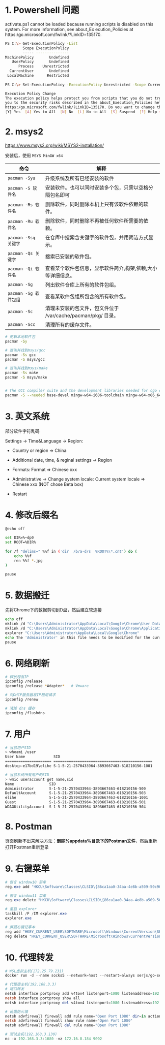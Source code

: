 # 1. Powershell 问题

activate.ps1 cannot be loaded because running scripts is disabled on this system. For more information, see about_Ex ecution_Policies at https:/go.microsoft.com/fwlink/?LinkID=135170.

```bash
PS C:\> Get-ExecutionPolicy -List
        Scope ExecutionPolicy
        ----- ---------------
MachinePolicy       Undefined
   UserPolicy       Undefined
      Process    Unrestricted
  CurrentUser       Undefined
 LocalMachine      Restricted
 
PS C:\> Set-ExecutionPolicy -ExecutionPolicy Unrestricted -Scope CurrentUser

Execution Policy Change
The execution policy helps protect you from scripts that you do not trust. Changing the execution policy might expose
you to the security risks described in the about_Execution_Policies help topic at
https:/go.microsoft.com/fwlink/?LinkID=135170. Do you want to change the execution policy?
[Y] Yes  [A] Yes to All  [N] No  [L] No to All  [S] Suspend  [?] Help (default is "N"): A
```



# 2. msys2

https://www.msys2.org/wiki/MSYS2-installation/

安装后，使用 `MSYS MinGW x64`

| 命令                  | 解释                                                         |
| --------------------- | ------------------------------------------------------------ |
| `pacman -Syu`         | 升级系统及所有已经安装的软件                                 |
| `pacman -S 软件名`    | 安装软件。也可以同时安装多个包，只需以空格分隔包名即可       |
| `pacman -Rs 软件名`   | 删除软件，同时删除本机上只有该软件依赖的软件。               |
| `pacman -Ru 软件名`   | 删除软件，同时删除不再被任何软件所需要的依赖。               |
| `pacman -Ssq 关键字`  | 在仓库中搜索含关键字的软件包，并用简洁方式显示。             |
| `pacman -Qs 关键字`   | 搜索已安装的软件包。                                         |
| `pacman -Qi 软件名`   | 查看某个软件包信息，显示软件简介,构架,依赖,大小等详细信息。  |
| `pacman -Sg`          | 列出软件仓库上所有的软件包组。                               |
| `pacman -Sg 软件包组` | 查看某软件包组所包含的所有软件包。                           |
| `pacman -Sc`          | 清理未安装的包文件，包文件位于 /var/cache/pacman/pkg/ 目录。 |
| `pacman -Scc`         | 清理所有的缓存文件。                                         |


```bash
# 更新本地软件包
pacman -Sy

# 查询并找到msys/gcc
pacman -Ss gcc
pacman -S msys/gcc

# 查询并找到msys/make
pacman -Ss make
pacman -S msys/make


# The GCC compiler suite and the development libraries needed for cgo can be installed with just one command:
pacman -S --needed base-devel mingw-w64-i686-toolchain mingw-w64-x86_64-toolchain
```



# 3. 英文系统

部分软件字符乱码

Settings -> Time&Language -> Region: 

- Country or region => China

-  Additional date, time, & reginal settings -> Region
  - Formats: Format => Chinese xxx
  - Administrative -> Change system locale:  Current system locale => Chinese xxx (NOT chose Beta box)
- Restart



# 4. 修改后缀名

```bash
@echo off
 
set DIR=%~dp0
set ROOT=%DIR%
 
for /f "delims=" %%f in ('dir  /b/a-d/s  %ROOT%\*.cnt') do (
	echo %%f
	ren %%f *.jpg
)

pause
```



# 5. 数据搬迁

先将Chrome下的数据剪切到D盘，然后建立软连接

```bash
echo off
mklink /d "C:\Users\Administrator\AppData\Local\Google\Chrome\User Data" "D:\Program Files\Chrome\User Data"
mklink /d "C:\Users\Administrator\AppData\Local\Google\Chrome\Application" "D:\Program Files\Chrome\Application"
explorer "C:\Users\Administrator\AppData\Local\Google\Chrome"
echo The 'Administrator' in this file needs to be modified for the current user
pause
```



# 6. 网络刷新

```bash
# 释放现有IP
ipconfig /release
ipconfig /release *Adapter*   # Vmware

# 向DHCP服务器发IP租用请求
ipconfig /renew

# 清除 dns 缓存
ipconfig /flushdns
```



# 7. 用户

```bash
# 当前用户SID
> whoami /user
User Name             SID
===================== =============================================
desktop-e17bd19\elihe S-1-5-21-2570433964-3893667463-618210156-1001

# 当前系统所有用户的SID
> wmic useraccount get name,sid
Name                SID
Administrator       S-1-5-21-2570433964-3893667463-618210156-500
DefaultAccount      S-1-5-21-2570433964-3893667463-618210156-503
elihe               S-1-5-21-2570433964-3893667463-618210156-1001
Guest               S-1-5-21-2570433964-3893667463-618210156-501
WDAGUtilityAccount  S-1-5-21-2570433964-3893667463-618210156-504
```



# 8. Postman

页面刷新不出来解决方法：**删除%appdata%目录下的Postman文件**，然后重新打开Postman重新登录



# 9. 右键菜单

```powershell
# 恢复 window10 菜单
reg.exe add "HKCU\Software\Classes\CLSID\{86ca1aa0-34aa-4e8b-a509-50c905bae2a2}\InprocServer32" /f /ve

# 恢复 window11 菜单
reg.exe delete "HKCU\Software\Classes\CLSID\{86ca1aa0-34aa-4e8b-a509-50c905bae2a2}\InprocServer32" /va /f 

# 重启 explorer
taskkill /F /IM explorer.exe
explorer.exe

# 屏蔽右键记事本
reg add "HKEY_CURRENT_USER\SOFTWARE\Microsoft\Windows\CurrentVersion\Shell Extensions\Blocked" /v "{CA6CC9F1-867A-481E-951E-A28C5E4F01EA}" /f
reg delete "HKEY_CURRENT_USER\SOFTWARE\Microsoft\Windows\CurrentVersion\Shell Extensions\Blocked" /f
```



# 10. 代理转发

```powershell
# WSL虚拟主机(172.25.79.231)
docker run -d --name socks5 --network=host --restart=always serjs/go-socks5-proxy

# 代理宿主机(192.168.3.3)
# 端口转发
netsh interface portproxy add v4tov4 listenport=1080 listenaddress=192.168.3.3 connectport=1080 connectaddress=172.25.79.231
netsh interface portproxy show all
netsh interface portproxy del v4tov4 listenport=1080 listenaddress=192.168.3.3

# 设置防火墙
netsh advfirewall firewall add rule name="Open Port 1080" dir=in action=allow protocol=TCP localport=1080
netsh advfirewall firewall show rule name="Open Port 1080"
netsh advfirewall firewall del rule name="Open Port 1080"

# 测试主机(192.168.3.130)
nc -x 192.168.3.3:1080 -vz 172.16.8.184 9092
```

